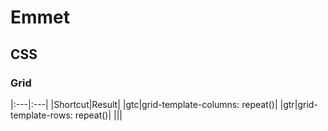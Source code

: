 # Emmet

## CSS

### Grid

|:---|:---|
|Shortcut|Result|
|gtc|grid-template-columns: repeat()|
|gtr|grid-template-rows: repeat()|
|||


